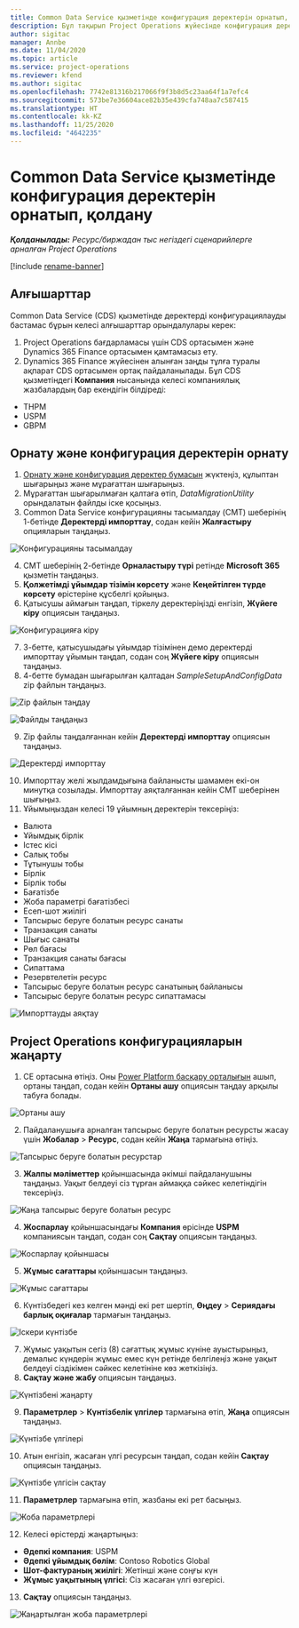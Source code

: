 ```yaml
---
title: Common Data Service қызметінде конфигурация деректерін орнатып, қолдану
description: Бұл тақырып Project Operations жүйесінде конфигурация деректерін қолдану туралы ақпарат береді.
author: sigitac
manager: Annbe
ms.date: 11/04/2020
ms.topic: article
ms.service: project-operations
ms.reviewer: kfend
ms.author: sigitac
ms.openlocfilehash: 7742e81316b217066f9f3b8d5c23aa64f1a7efc4
ms.sourcegitcommit: 573be7e36604ace82b35e439cfa748aa7c587415
ms.translationtype: HT
ms.contentlocale: kk-KZ
ms.lasthandoff: 11/25/2020
ms.locfileid: "4642235"
---
```

# <a name="set-up-and-apply-configuration-data-in-the-common-data-service"></a>Common Data Service қызметінде конфигурация деректерін орнатып, қолдану 

_**Қолданылады:** Ресурс/биржадан тыс негіздегі сценарийлерге арналған Project Operations_

[!include [rename-banner](~/includes/cc-data-platform-banner.md)]

## <a name="prerequisites"></a>Алғышарттар

Common Data Service (CDS) қызметінде деректерді конфигурациялауды бастамас бұрын келесі алғышарттар орындалулары керек:

1.  Project Operations бағдарламасы үшін CDS ортасымен және Dynamics 365 Finance ортасымен қамтамасыз ету.
2.  Dynamics 365 Finance жүйесінен алынған заңды тұлға туралы ақпарат CDS ортасымен ортақ пайдаланылады. Бұл CDS қызметіндегі **Компания** нысанында келесі компаниялық жазбалардың бар екендігін білдіреді:
  - THPM
  - USPM
  - GBPM

## <a name="install-setup-and-configuration-data"></a>Орнату және конфигурация деректерін орнату

1. [Орнату және конфигурация деректер бумасын](https://download.microsoft.com/download/1/3/4/1349369c-6209-42b7-b3b4-5be0e67cacd8/ProjOpsSampleSetupData-%20Integrated%20UR1.zip) жүктеңіз, құлыптан шығарыңыз және мұрағаттан шығарыңыз.
2. Мұрағаттан шығарылмаған қалтаға өтіп, *DataMigrationUtility* орындалатын файлды іске қосыңыз.
3. Common Data Service конфигурацияны тасымалдау (CMT) шеберінің 1-бетінде **Деректерді импорттау**, содан кейін **Жалғастыру** опцияларын таңдаңыз.

![Конфигурацияны тасымалдау](./media/1ConfigurationMigration.png)

4. CMT шеберінің 2-бетінде **Орналастыру түрі** ретінде **Microsoft 365** қызметін таңдаңыз.
5. **Қолжетімді ұйымдар тізімін көрсету** және **Кеңейтілген түрде көрсету** өрістеріне құсбелгі қойыңыз.
6. Қатысушы аймағын таңдап, тіркелу деректеріңізді енгізіп, **Жүйеге кіру** опциясын таңдаңыз.

![Конфигурацияға кіру](./media/2ConfigurationSignin.png)

7. 3-бетте, қатысушыдағы ұйымдар тізімінен демо деректерді импорттау ұйымын таңдап, содан соң **Жүйеге кіру** опциясын таңдаңыз.
8. 4-бетте бумадан шығарылған қалтадан *SampleSetupAndConfigData* zip файлын таңдаңыз.

![Zip файлын таңдау](./media/3ZipFile.png)

![Файлды таңдаңыз](./media/4SelectAFile.png)

9. Zip файлы таңдалғаннан кейін **Деректерді импорттау** опциясын таңдаңыз.

![Деректерді импорттау](./media/5ImportData.png)

10. Импорттау желі жылдамдығына байланысты шамамен екі-он минутқа созылады. Импорттау аяқталғаннан кейін CMT шеберінен шығыңыз. 
11. Ұйымыңыздан келесі 19 ұйымның деректерін тексеріңіз:

  - Валюта
  - Ұйымдық бірлік
  - Істес кісі
  - Салық тобы
  - Тұтынушы тобы
  - Бірлік
  - Бірлік тобы
  - Бағатізбе
  - Жоба параметрі бағатізбесі
  - Есеп-шот жиілігі
  - Тапсырыс беруге болатын ресурс санаты
  - Транзакция санаты
  - Шығыс санаты
  - Рөл бағасы
  - Транзакция санаты бағасы
  - Сипаттама
  - Резервтелетін ресурс
  - Тапсырыс беруге болатын ресурс санатының байланысы
  - Тапсырыс беруге болатын ресурс сипаттамасы

![Импорттауды аяқтау](./media/6CompleteImport.png)

## <a name="update-project-operations-configurations"></a>Project Operations конфигурацияларын жаңарту

1. CE ортасына өтіңіз. Оны [Power Platform басқару орталығын](https://admin.powerplatform.microsoft.com/environments) ашып, ортаны таңдап, содан кейін **Ортаны ашу** опциясын таңдау арқылы табуға болады. 

![Ортаны ашу](./media/7OpenEnvironment.png)

2. Пайдаланушыға арналған тапсырыс беруге болатын ресурсты жасау үшін **Жобалар** > **Ресурс**, содан кейін **Жаңа** тармағына өтіңіз.

![Тапсырыс беруге болатын ресурстар](./media/8BookableResources.png)

3. **Жалпы мәліметтер** қойыншасында әкімші пайдаланушыны таңдаңыз. Уақыт белдеуі сіз тұрған аймаққа сәйкес келетіндігін тексеріңіз. 

![Жаңа тапсырыс беруге болатын ресурс](./media/9NewBookableResource.png)

4. **Жоспарлау** қойыншасындағы **Компания** өрісінде **USPM** компаниясын таңдап, содан соң **Сақтау** опциясын таңдаңыз. 

![Жоспарлау қойыншасы](./media/10SchedulingTab.png)

5. **Жұмыс сағаттары** қойыншасын таңдаңыз.  

![Жұмыс сағаттары](./media/11WorkHours.png)

6. Күнтізбедегі кез келген мәнді екі рет шертіп, **Өңдеу** > **Сериядағы барлық оқиғалар** тармағын таңдаңыз. 

![Іскери күнтізбе](./media/12WorkCalendar.png)

7. Жұмыс уақытын сегіз (8) сағаттық жұмыс күніне ауыстырыңыз, демалыс күндерін жұмыс емес күн ретінде белгілеңіз және уақыт белдеуі сіздікімен сәйкес келетініне көз жеткізіңіз. 
8. **Сақтау және жабу** опциясын таңдаңыз.

![Күнтізбені жаңарту](./media/13UpdateCalendar.png)

9. **Параметрлер** > **Күнтізбелік үлгілер** тармағына өтіп, **Жаңа** опциясын таңдаңыз.
 
 ![Күнтізбе үлгілері](./media/14CalendarTemplates.png)
 
 10. Атын енгізіп, жасаған үлгі ресурсын таңдап, содан кейін **Сақтау** опциясын таңдаңыз. 
 
 ![Күнтізбе үлгісін сақтау](./media/15SaveCalendarTemplate.png)
 
 11. **Параметрлер** тармағына өтіп, жазбаны екі рет басыңыз. 
 
 ![Жоба параметрлері](./media/16ProjectParameters.png)
 
12. Келесі өрістерді жаңартыңыз:

 - **Әдепкі компания**: USPM
 - **Әдепкі ұйымдық бөлім**: Contoso Robotics Global
 - **Шот-фактураның жиілігі**: Жетінші және соңғы күн
 - **Жұмыс уақытының үлгісі**: Сіз жасаған үлгі өзгерісі.

13. **Сақтау** опциясын таңдаңыз. 

![Жаңартылған жоба параметрлері](./media/17UpdatedProjectParameters.png)
